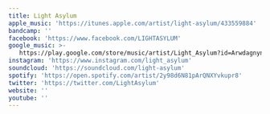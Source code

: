 ```yaml
---
title: Light Asylum
apple_music: 'https://itunes.apple.com/artist/light-asylum/433559884'
bandcamp: ''
facebook: 'https://www.facebook.com/LIGHTASYLUM'
google_music: >-
   https://play.google.com/store/music/artist/Light_Asylum?id=Arwdagnyn22gheh7666vnhpnn54
instagram: 'https://www.instagram.com/light_asylum'
soundcloud: 'https://soundcloud.com/light-asylum'
spotify: 'https://open.spotify.com/artist/2y98d6N81pArQNXYvkupr8'
twitter: 'https://twitter.com/LightAsylum'
website: ''
youtube: ''
---
```


